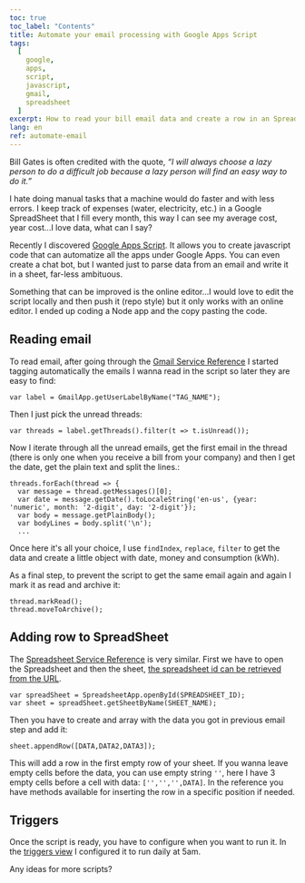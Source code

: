 ```yaml
---
toc: true
toc_label: "Contents"
title: Automate your email processing with Google Apps Script
tags:
  [
    google,
    apps,
    script,
    javascript,
    gmail,
    spreadsheet
  ]
excerpt: How to read your bill email data and create a row in an Spreadsheet automatically.
lang: en
ref: automate-email
---
```


Bill Gates is often credited with the quote, *“I will always choose a lazy person to do a difficult job because a lazy person will find an easy way to do it.”*

I hate doing manual tasks that a machine would do faster and with less errors. I keep track of expenses (water, electricity, etc.) in a Google SpreadSheet that I fill every month, this way I can see my average cost, year cost...I love data, what can I say?

Recently I discovered [Google Apps Script](https://developers.google.com/apps-script). It allows you to create javascript code that can automatize all the apps under Google Apps. You can even create a chat bot, but I wanted just to parse data from an email and write it in a sheet, far-less ambituous.

Something that can be improved is the online editor...I would love to edit the script locally and then push it (repo style) but it only works with an online editor. I ended up coding a Node app and the copy pasting the code.

## Reading email

To read email, after going through the [Gmail Service Reference](https://developers.google.com/apps-script/reference/gmail) I started tagging automatically the emails I wanna read in the script so later they are easy to find:

  `var label = GmailApp.getUserLabelByName("TAG_NAME");`

Then I just pick the unread threads:

  `var threads = label.getThreads().filter(t => t.isUnread());`

Now I iterate through all the unread emails, get the first email in the thread (there is only one when you receive a bill from your company) and then I get the date, get the plain text and split the lines.:

```
threads.forEach(thread => {
  var message = thread.getMessages()[0];
  var date = message.getDate().toLocaleString('en-us', {year: 'numeric', month: '2-digit', day: '2-digit'});
  var body = message.getPlainBody();
  var bodyLines = body.split('\n');
  ...
```

Once here it's all your choice, I use `findIndex`, `replace`, `filter` to get the data and create a little object with date, money and consumption (kWh).

As a final step, to prevent the script to get the same email again and again I mark it as read and archive it:

```
thread.markRead();
thread.moveToArchive();
```

## Adding row to SpreadSheet

The [Spreadsheet Service Reference](https://developers.google.com/apps-script/reference/spreadsheet) is very similar. First we have to open the Spreadsheet and then the sheet, [the spreadsheet id can be retrieved from the URL](https://developers.google.com/apps-script/reference/spreadsheet/spreadsheet-app#openbyidid).

```
var spreadSheet = SpreadsheetApp.openById(SPREADSHEET_ID);
var sheet = spreadSheet.getSheetByName(SHEET_NAME);
```

Then you have to create and array with the data you got in previous email step and add it:

`sheet.appendRow([DATA,DATA2,DATA3]);`

This will add a row in the first empty row of your sheet. If you wanna leave empty cells before the data, you can use empty string `''`, here I have 3 empty cells before a cell with data: `['','','',DATA]`. In the reference you have methods available for inserting the row in a specific position if needed.

## Triggers

Once the script is ready, you have to configure when you want to run it. In the [triggers view](https://script.google.com/home/triggers) I configured it to run daily at 5am.

Any ideas for more scripts?

